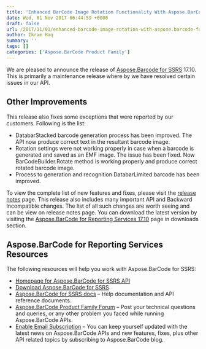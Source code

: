 ```yaml
---
title: 'Enhanced BarCode Image Rotation Functionality With Aspose.BarCode for SSRS 17.10'
date: Wed, 01 Nov 2017 06:44:59 +0000
draft: false
url: /2017/11/01/enhanced-barcode-image-rotation-with-aspose.barcode-for-ssrs-17.10/
author: Ikram Haq
summary: ''
tags: []
categories: ['Aspose.BarCode Product Family']
---
```


We are pleased to announce the release of [Aspose.Barcode for SSRS][1] 17.10. This is primarily a maintenance release where by we have resolved certain issues in our API.

## Other Improvements

This release also fixes some exceptions that were reported by our customers. Following is the list:

*   DatabarStacked barcode generation process has been improved. The API now produce correct text in the resultant barcode image.
*   Rotation settings were not working properly in case when a barcode is generated and saved as an EMF image. The issue has been fixed. Now BarCodeBuilder.Rotate method is working properly and produce correct rotated barcode image.
*   Process to generation and recognition DatabarLimited barcode has been improved.

To view the complete list of new features and fixes, please visit the [release notes][2] page. This release also includes many important API and Backward Incompatible changes. The list of all such changes are worth seeing and can be view on release notes page. You can download the latest version by visiting the [Aspose.BarCode for Reporting Services 17.10][3] page in downloads section.

## Aspose.BarCode for Reporting Services Resources

The following resources will help you work with Aspose.BarCode for SSRS:

*   [Homepage for Aspose.BarCode for SSRS API][4]
*   [Download Aspose.BarCode for SSRS][5]
*   [Aspose.BarCode for SSRS docs][6] – Help documentation and API reference documents.
*   [Aspose.BarCode Product Family Forum][7] – Post your technical questions and queries, or any other problem you faced while running Aspose.BarCode APIs.
*   [Enable Email Subscription][8] – You can keep yourself updated with the latest news on Aspose.BarCode APIs and new features, fixes, plus other API related topics by subscribing to Aspose.BarCode blog.




[1]: https://products.aspose.com/barcode/reporting-services
[2]: https://docs.aspose.com/display/barcodereportingservices/Aspose.BarCode+for+Reporting+Services+17.10+Release+Notes
[3]: http://www.aspose.com/downloads/barcode/reportingservices
[4]: https://products.aspose.com/barcode/reporting-services
[5]: https://downloads.aspose.com/barcode/reporting-services
[6]: https://docs.aspose.com/barcode/reportingservices
[7]: https://forum.aspose.com/c/barcode
[8]: https://blog.aspose.com/category/aspose-products/aspose-barcode-product-family/




